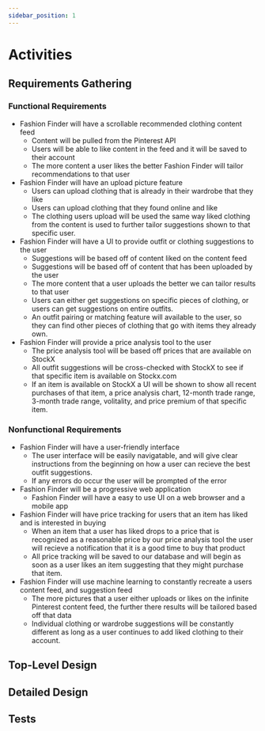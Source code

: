 ```yaml
---
sidebar_position: 1
---
```


# Activities

## Requirements Gathering
### Functional Requirements
- Fashion Finder will have a scrollable recommended clothing content feed
     - Content will be pulled from the Pinterest API
     - Users will be able to like content in the feed and it will be saved to their account
     - The more content a user likes the better Fashion Finder will tailor recommendations to that user
- Fashion Finder will have an upload picture feature 
     - Users can upload clothing that is already in their wardrobe that they like 
     - Users can upload clothing that they found online and like
     - The clothing users upload will be used the same way liked clothing from the content is used to further tailor suggestions shown to that specific user.
- Fashion Finder will have a UI to provide outfit or clothing suggestions to the user
     - Suggestions will be based off of content liked on the content feed
     - Suggestions will be based off of content that has been uploaded by the user
     - The more content that a user uploads the better we can tailor results to that user
     - Users can either get suggestions on specific pieces of clothing, or users can get suggestions on entire outfits.
     - An outfit pairing or matching feature will available to the user, so they can find other pieces of clothing that go with items they already own.
- Fashion Finder will provide a price analysis tool to the user
     - The price analysis tool will be based off prices that are available on StockX
     - All outfit suggestions will be cross-checked with StockX to see if that specific item is available on Stockx.com
     - If an item is available on StockX a UI will be shown to show all recent purchases of that item, a price analysis chart, 12-month trade range, 3-month trade range, volitality, and price premium of that specific item. 
### Nonfunctional Requirements
- Fashion Finder will have a user-friendly interface 
     - The user interface will be easily navigatable, and will give clear instructions from the beginning on how a user can recieve the best outfit suggestions.
     - If any errors do occur the user will be prompted of the error
- Fashion Finder will be a progressive web application
     - Fashion Finder will have a easy to use UI on a web browser and a mobile app
- Fashion Finder will have price tracking for users that an item has liked and is interested in buying
     - When an item that a user has liked drops to a price that is recognized as a reasonable price by our price analysis tool the user will recieve a notification that it is a good time to buy that product
     - All price tracking will be saved to our database and will begin as soon as a user likes an item suggesting that they might purchase that item.
- Fashion Finder will use machine learning to constantly recreate a users content feed, and suggestion feed
     - The more pictures that a user either uploads or likes on the infinite Pinterest content feed, the further there results will be tailored based off that data
     - Individual clothing or wardrobe suggestions will be constantly different as long as a user continues to add liked clothing to their account.
## Top-Level Design

## Detailed Design

## Tests

